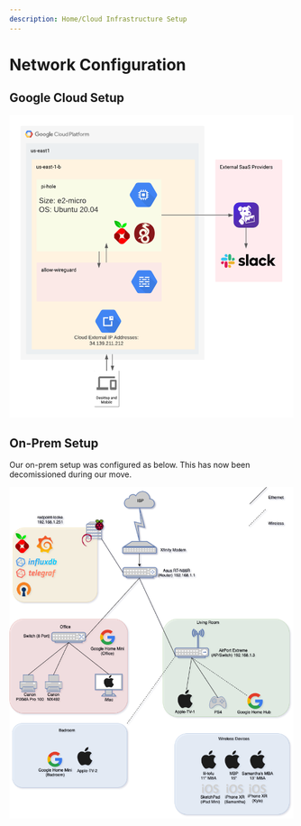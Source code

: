 ```yaml
---
description: Home/Cloud Infrastructure Setup
---
```


# Network Configuration

## Google Cloud Setup

![](../.gitbook/assets/GCP.png)

## On-Prem Setup

Our on-prem setup was configured as below. This has now been decomissioned during our move.&#x20;

!["On-prem" network setup. Not Currently in use as of 1/12/22](../.gitbook/assets/download.png)
